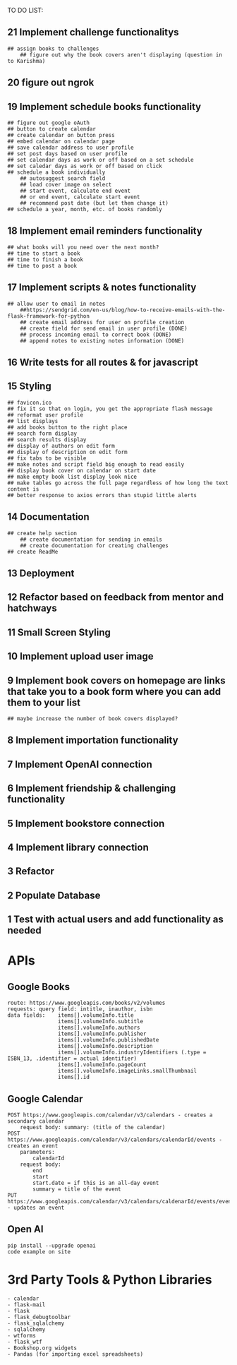TO DO LIST: 
## 21 Implement challenge functionalitys
    ## assign books to challenges
        ## figure out why the book covers aren't displaying (question in to Karishma)
## 20 figure out ngrok
## 19 Implement schedule books functionality
    ## figure out google oAuth
    ## button to create calendar
    ## create calendar on button press
    ## embed calendar on calendar page
    ## save calendar address to user profile
    ## set post days based on user profile
    ## set calendar days as work or off based on a set schedule
    ## set caledar days as work or off based on click
    ## schedule a book individually
        ## autosuggest search field
        ## load cover image on select
        ## start event, calculate end event
        ## or end event, calculate start event
        ## recommend post date (but let them change it)
    ## schedule a year, month, etc. of books randomly
## 18 Implement email reminders functionality 
    ## what books will you need over the next month?
    ## time to start a book
    ## time to finish a book
    ## time to post a book
## 17 Implement scripts & notes functionality 
    ## allow user to email in notes
        ##https://sendgrid.com/en-us/blog/how-to-receive-emails-with-the-flask-framework-for-python
        ## create email address for user on profile creation
        ## create field for send email in user profile (DONE)
        ## process incoming email to correct book (DONE)
        ## append notes to existing notes information (DONE)
## 16 Write tests for all routes & for javascript
## 15 Styling
    ## favicon.ico
    ## fix it so that on login, you get the appropriate flash message
    ## reformat user profile 
    ## list displays
    ## add books button to the right place
    ## search form display
    ## search results display
    ## display of authors on edit form
    ## display of description on edit form
    ## fix tabs to be visible
    ## make notes and script field big enough to read easily
    ## display book cover on calendar on start date
    ## make empty book list display look nice
    ## make tables go across the full page regardless of how long the text content is
    ## better response to axios errors than stupid little alerts
## 14 Documentation
    ## create help section
        ## create documentation for sending in emails
        ## create documentation for creating challenges
    ## create ReadMe
## 13 Deployment
## 12 Refactor based on feedback from mentor and hatchways
## 11 Small Screen Styling
## 10 Implement upload user image
## 9 Implement book covers on homepage are links that take you to a book form where you can add them to your list
    ## maybe increase the number of book covers displayed? 
## 8 Implement importation functionality
## 7 Implement OpenAI connection 
## 6 Implement friendship & challenging functionality 
## 5 Implement bookstore connection
## 4 Implement library connection
## 3 Refactor
## 2 Populate Database
## 1 Test with actual users and add functionality as needed



# APIs

## Google Books
    route: https://www.googleapis.com/books/v2/volumes
    requests: query field: intitle, inauthor, isbn
    data fields:    items[].volumeInfo.title
                    items[].volumeInfo.subtitle
                    items[].volumeInfo.authors
                    items[].volumeInfo.publisher
                    items[].volumeInfo.publishedDate
                    items[].volumeInfo.description
                    items[].volumeInfo.industryIdentifiers (.type = ISBN_13, .identifier = actual identifier)
                    items[].volumeInfo.pageCount
                    items[].volumeInfo.imageLinks.smallThumbnail
                    items[].id

## Google Calendar
    POST https://www.googleapis.com/calendar/v3/calendars - creates a secondary calendar
        request body: summary: (title of the calendar)
    POST https://www.googleapis.com/calendar/v3/calendars/calendarId/events - creates an event
        parameters: 
            calendarId
        request body: 
            end
            start
            start.date = if this is an all-day event
            summary = title of the event
    PUT https://www.googleapis.com/calendar/v3/calendars/caldenarId/events/eventId - updates an event

## Open AI
    pip install --upgrade openai
    code example on site

# 3rd Party Tools & Python Libraries
    - calendar
    - flask-mail
    - flask
    - flask_debugtoolbar
    - flask_sqlalchemy
    - sqlalchemy
    - wtforms
    - flask_wtf
    - Bookshop.org widgets
    - Pandas (for importing excel spreadsheets)

